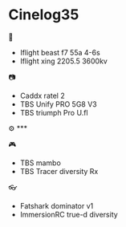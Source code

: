 # Cinelog35

:wrench:

- Iflight beast f7 55a 4-6s
- Iflight xing 2205.5 3600kv

:camera:
- Caddx ratel 2
- TBS Unify PRO 5G8 V3
- TBS triumph Pro U.fl

:gear: ***

:video_game:
- TBS mambo
- TBS Tracer diversity Rx

:eyeglasses:
- Fatshark dominator v1
- ImmersionRC true-d diversity